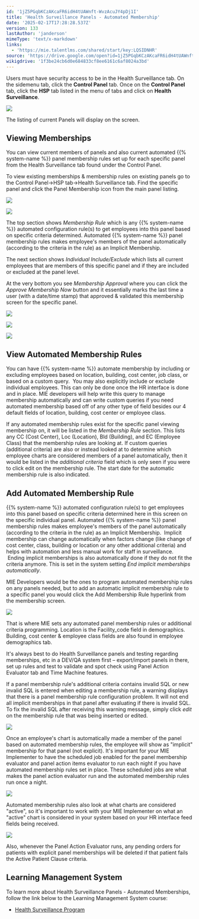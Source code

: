 ```yaml
---
id: '1jZ5PGqbKCzAKcaFR6idH4tUAWnft-WvzAcuJY4pDj1I'
title: 'Health Surveillance Panels - Automated Membership'
date: '2025-02-17T17:28:28.537Z'
version: 133
lastAuthor: 'janderson'
mimeType: 'text/x-markdown'
links:
  - 'https://mie.talentlms.com/shared/start/key:LQSIDNHR'
source: 'https://drive.google.com/open?id=1jZ5PGqbKCzAKcaFR6idH4tUAWnft-WvzAcuJY4pDj1I'
wikigdrive: '1f3be24cb6d0e684833cf8ee6161c6af8024a3bd'
---
```

Users must have security access to be in the Health Surveillance tab. On the sidemenu tab, click the **Control Panel** tab. Once on the **Control Panel** tab, click the **HSP** tab listed in the menu of tabs and click on **Health Surveillance**.

![](../health-surveillance-panels-automated-membership.assets/30942734ff261173f4ba2b14bf620616.png)

The listing of current Panels will display on the screen.

## Viewing Memberships

You can view current members of panels and also current automated {{% system-name %}} panel membership rules set up for each specific panel from the Health Surveillance tab found under the Control Panel.

To view existing memberships & membership rules on existing panels go to the Control Panel→HSP tab→Health Surveillance tab. Find the specific panel and click the Panel Membership icon from the main panel listing.

![](../health-surveillance-panels-automated-membership.assets/34e82a7e7d3861207efe7159b50d5e7c.png)

![](../health-surveillance-panels-automated-membership.assets/860d3eecee07a2f057213e4b242a627e.png)

The top section shows *Membership Rule* which is any {{% system-name %}} automated configuration rule(s) to get employees into this panel based on specific criteria determined. Automated {{% system-name %}} panel membership rules makes employee's members of the panel automatically (according to the criteria in the rule) as an Implicit Membership.

The next section shows *Individual Include/Exclude* which lists all current employees that are members of this specific panel and if they are included or excluded at the panel level.

At the very bottom you see *Membership Approval* where you can click the *Approve Membership Now* button and it essentially marks the last time a user (with a date/time stamp) that approved & validated this membership screen for the specific panel.

![](../health-surveillance-panels-automated-membership.assets/5614c62dab0fea6b5cbdf9ff2f3d89ea.png)

![](../health-surveillance-panels-automated-membership.assets/1b37f7cfecb3446d1393db006c5dfc0b.png)

![](../health-surveillance-panels-automated-membership.assets/36e7c80710bf2e27c7c2e3f47c5870bd.png)

## View Automated Membership Rules

You can have {{% system-name %}} automate membership by including or excluding employees based on location, building, cost center, job class, or based on a custom query.  You may also explicitly include or exclude individual employees. This can only be done once the HR interface is done and in place. MIE developers will help write this query to manage membership automatically and can write custom queries if you need automated membership based off of any other type of field besides our 4 default fields of location, building, cost center or employee class.

If any automated membership rules exist for the specific panel viewing membership on, it will be listed in the *Membership Rule* section. This lists any CC (Cost Center), Loc (Location), Bld (Building), and EC (Employee Class) that the membership rules are looking at. If custom queries (additional criteria) are also or instead looked at to determine which employee charts are considered members of a panel automatically, then it would be listed in the *additional criteria* field which is only seen if you were to click edit on the membership rule. The start date for the automatic membership rule is also indicated.

## Add Automated Membership Rule

{{% system-name %}} automated configuration rule(s) to get employees into this panel based on specific criteria determined here in this screen on the specific individual panel. Automated {{% system-name %}} panel membership rules makes employee's members of the panel automatically (according to the criteria in the rule) as an Implicit Membership.  Implicit membership can change automatically when factors change (like change of cost center, class, building or location or any other additional criteria) and helps with automation and less manual work for staff in surveillance.  Ending implicit memberships is also automatically done if they do not fit the criteria anymore. This is set in the system setting *End implicit memberships automatically*.

MIE Developers would be the ones to program automated membership rules on any panels needed, but to add an automatic implicit membership rule to a specific panel you would click the Add Membership Rule hyperlink from the membership screen.

![](../health-surveillance-panels-automated-membership.assets/b1a09e69cf0bc4caa7177c2a69710fa2.png)

That is where MIE sets any automated panel membership rules or additional criteria programming. Location is the Facility_code field in demographics. Building, cost center & employee class fields are also found in employee demographics tab.

It's always best to do Health Surveillance panels and testing regarding memberships, etc in a DEV/QA system first – export/import panels in there, set up rules and test to validate and spot check using Panel Action Evaluator tab and Time Machine features.

If a panel membership rule's additional criteria contains invalid SQL or new invalid SQL is entered when editing a membership rule, a warning displays that there is a panel membership rule configuration problem. It will not end all implicit memberships in that panel after evaluating if there is invalid SQL. To fix the invalid SQL after receiving this warning message, simply click *edit* on the membership rule that was being inserted or edited.

![](../health-surveillance-panels-automated-membership.assets/2012365e10ca1bab623e70a36df12b6b.png)

Once an employee's chart is automatically made a member of the panel based on automated membership rules, the employee will show as "implicit" membership for that panel (not explicit). It's important for your MIE Implementer to have the scheduled job enabled for the panel membership evaluator and panel action items evaluator to run each night if you have automated membership rules set in place. These scheduled jobs are what makes the panel action evaluator run and the automated membership rules run once a night.

![](../health-surveillance-panels-automated-membership.assets/99315d925b8db2969a4d762532552fa6.png)

Automated membership rules also look at what charts are considered "active", so it's important to work with your MIE Implementer on what an "active" chart is considered in your system based on your HR interface feed fields being received.

![](../health-surveillance-panels-automated-membership.assets/da1675830a03fdbfb585387a87f5d283.png)

Also, whenever the Panel Action Evaluator runs, any pending orders for patients with explicit panel memberships will be deleted if that patient fails the Active Patient Clause criteria.

## Learning Management System

To learn more about Health Surveillance Panels - Automated Memberships, follow the link below to the Learning Management System course:

* [Health Surveillance Program](https://mie.talentlms.com/shared/start/key:LQSIDNHR)
